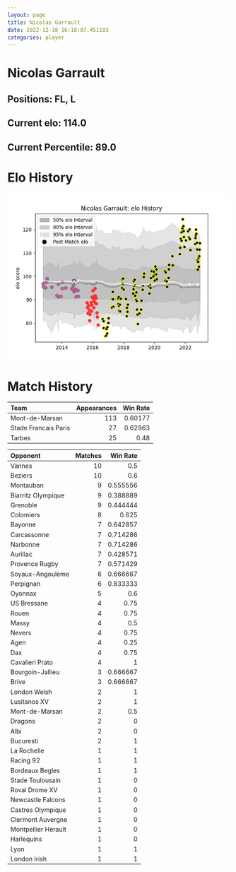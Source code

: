 ```yaml
---  
layout: page  
title: Nicolas Garrault  
date: 2022-12-18 16:18:07.451103  
categories: player  
---
```

# Nicolas Garrault

## Positions: FL, L

## Current elo: 114.0

## Current Percentile: 89.0

# Elo History


![elo history](history_NicolasGarrault.png)
# Match History


| Team                 |   Appearances |   Win Rate |
|:---------------------|--------------:|-----------:|
| Mont-de-Marsan       |           113 |    0.60177 |
| Stade Francais Paris |            27 |    0.62963 |
| Tarbes               |            25 |    0.48    |

| Opponent            |   Matches |   Win Rate |
|:--------------------|----------:|-----------:|
| Vannes              |        10 |   0.5      |
| Beziers             |        10 |   0.6      |
| Montauban           |         9 |   0.555556 |
| Biarritz Olympique  |         9 |   0.388889 |
| Grenoble            |         9 |   0.444444 |
| Colomiers           |         8 |   0.625    |
| Bayonne             |         7 |   0.642857 |
| Carcassonne         |         7 |   0.714286 |
| Narbonne            |         7 |   0.714286 |
| Aurillac            |         7 |   0.428571 |
| Provence Rugby      |         7 |   0.571429 |
| Soyaux-Angouleme    |         6 |   0.666667 |
| Perpignan           |         6 |   0.833333 |
| Oyonnax             |         5 |   0.6      |
| US Bressane         |         4 |   0.75     |
| Rouen               |         4 |   0.75     |
| Massy               |         4 |   0.5      |
| Nevers              |         4 |   0.75     |
| Agen                |         4 |   0.25     |
| Dax                 |         4 |   0.75     |
| Cavalieri Prato     |         4 |   1        |
| Bourgoin-Jallieu    |         3 |   0.666667 |
| Brive               |         3 |   0.666667 |
| London Welsh        |         2 |   1        |
| Lusitanos XV        |         2 |   1        |
| Mont-de-Marsan      |         2 |   0.5      |
| Dragons             |         2 |   0        |
| Albi                |         2 |   0        |
| Bucuresti           |         2 |   1        |
| La Rochelle         |         1 |   1        |
| Racing 92           |         1 |   1        |
| Bordeaux Begles     |         1 |   1        |
| Stade Toulousain    |         1 |   0        |
| Roval Drome XV      |         1 |   0        |
| Newcastle Falcons   |         1 |   0        |
| Castres Olympique   |         1 |   0        |
| Clermont Auvergne   |         1 |   0        |
| Montpellier Herault |         1 |   0        |
| Harlequins          |         1 |   0        |
| Lyon                |         1 |   1        |
| London Irish        |         1 |   1        |